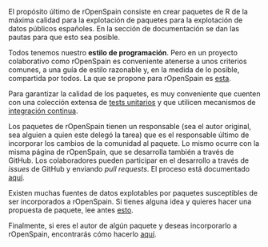 El propósito último de rOpenSpain consiste en crear paquetes de R de la máxima calidad para la explotación de paquetes para la explotación de datos públicos españoles. En la sección de documentación se dan las pautas para que esto sea posible.

Todos tenemos nuestro **estilo de programación**. Pero en un proyecto colaborativo como rOpenSpain es conveniente atenerse a unos criterios comunes, a una guía de estilo razonable y, en la medida de lo posible, compartida por todos. La que se propone para rOpenSpain es [esta](docs/guia_estilo.hmtl).

Para garantizar la calidad de los paquetes, es muy conveniente que cuenten con una colección extensa de [tests unitarios](docs/tests_unitarios.html) y que utilicen mecanismos de [integración continua](docs/ci.html).

Los paquetes de rOpenSpain tienen un responsable (sea el autor original, sea alguien a quien este delegó la tarea) que es el responsable último de incorporar los cambios de la comunidad al paquete. Lo mismo ocurre con la misma página de rOpenSpain, que se desarrolla también a través de GitHub. Los colaboradores pueden participar en el desarrollo a través de _issues_ de GitHub y enviando _pull requests_. El proceso está documentado [aquí](docs/issues_pull_requests.html).

Existen muchas fuentes de datos explotables por paquetes susceptibles de ser incorporados a rOpenSpain. Si tienes alguna idea y quieres hacer una propuesta de paquete, lee antes [esto](docs/propuestas.html).

Finalmente, si eres el autor de algún paquete y deseas incorporarlo a rOpenSpain, encontrarás cómo hacerlo [aquí](docs/onboarding.html).
